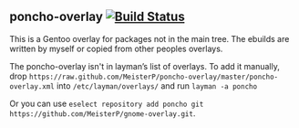 poncho-overlay [![Build Status](https://travis-ci.org/MeisterP/poncho-overlay.svg?branch=master)](https://travis-ci.org/MeisterP/poncho-overlay)
--------------

This is a Gentoo overlay for packages not in the main tree.
The ebuilds are written by myself or copied from other peoples overlays.

The poncho-overlay isn't in layman’s list of overlays. To add it manually, drop
`https://raw.github.com/MeisterP/poncho-overlay/master/poncho-overlay.xml`
into `/etc/layman/overlays/` and run `layman -a poncho`

Or you can use `eselect repository add poncho git https://github.com/MeisterP/gnome-overlay.git`.
